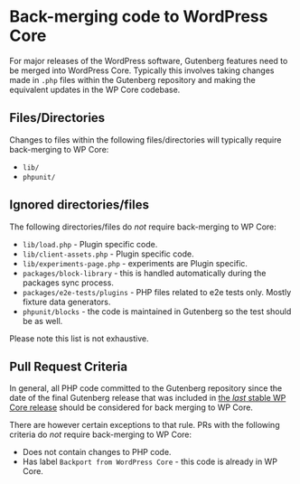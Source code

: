 # Back-merging code to WordPress Core

For major releases of the WordPress software, Gutenberg features need to be merged into WordPress Core. Typically this involves taking changes made in `.php` files within the Gutenberg repository and making the equivalent updates in the WP Core codebase.

## Files/Directories

Changes to files within the following files/directories will typically require back-merging to WP Core:

-   `lib/`
-   `phpunit/`

## Ignored directories/files

The following directories/files do _not_ require back-merging to WP Core:

-   `lib/load.php` - Plugin specific code.
-   `lib/client-assets.php` - Plugin specific code.
-   `lib/experiments-page.php` - experiments are Plugin specific.
-   `packages/block-library` - this is handled automatically during the packages sync process.
-   `packages/e2e-tests/plugins` - PHP files related to e2e tests only. Mostly fixture data generators.
-   `phpunit/blocks` - the code is maintained in Gutenberg so the test should be as well.

Please note this list is not exhaustive.

## Pull Request Criteria

In general, all PHP code committed to the Gutenberg repository since the date of the final Gutenberg release that was included in [the _last_ stable WP Core release](https://developer.wordpress.org/block-editor/contributors/versions-in-wordpress/) should be considered for back merging to WP Core.

There are however certain exceptions to that rule. PRs with the following criteria do _not_ require back-merging to WP Core:

-   Does not contain changes to PHP code.
-   Has label `Backport from WordPress Core` - this code is already in WP Core.
